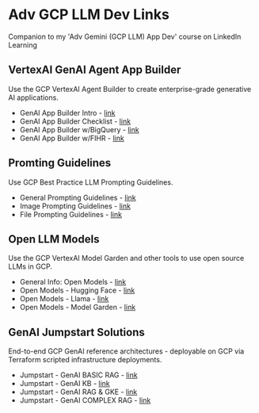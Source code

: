 # Adv GCP LLM Dev Links

Companion to my 'Adv Gemini (GCP LLM) App Dev' course on LinkedIn Learning  

## VertexAI GenAI Agent App Builder

Use the GCP VertexAI Agent Builder to create enterprise-grade generative AI applications. 

- GenAI App Builder Intro - [link](https://cloud.google.com/generative-ai-app-builder/docs/introduction)
- GenAI App Builder Checklist - [link](https://cloud.google.com/generative-ai-app-builder/docs/generic-search-checklist)
- GenAI App Builder w/BigQuery - [link](https://cloud.google.com/generative-ai-app-builder/docs/create-data-store-es#bigquery)
- GenAI App Builder w/FIHR - [link](https://cloud.google.com/generative-ai-app-builder/docs/healthcare-search-checklist)

## Promting Guidelines

Use GCP Best Practice LLM Prompting Guidelines.  

- General Prompting Guidelines - [link](https://ai.google.dev/gemini-api/docs/prompting-strategies)
- Image Prompting Guidelines - [link](https://cloud.google.com/vertex-ai/generative-ai/docs/image/img-gen-prompt-guide)
- File Prompting Guidelines - [link](https://ai.google.dev/gemini-api/docs/file-prompting-strategies)

## Open LLM Models

Use the GCP VertexAI Model Garden and other tools to use open source LLMs in GCP.  

- General Info: Open Models - [link](https://cloud.google.com/vertex-ai/generative-ai/docs/open-models/use-open-models)
- Open Models - Hugging Face - [link](https://cloud.google.com/vertex-ai/generative-ai/docs/open-models/use-hugging-face-models)
- Open Models - Llama - [link](https://cloud.google.com/vertex-ai/generative-ai/docs/open-models/use-llama)
- Open Models - Model Garden - [link](https://cloud.google.com/vertex-ai/generative-ai/docs/learn/models)

## GenAI Jumpstart Solutions

End-to-end GCP GenAI reference architectures - deployable on GCP via Terraform scripted infrastructure deployments.  

- Jumpstart - GenAI BASIC RAG - [link](https://cloud.google.com/architecture/ai-ml/generative-ai-rag)
- Jumpstart - GenAI KB - [link](https://cloud.google.com/architecture/ai-ml/generative-ai-knowledge-base)
- Jumpstart - GenAI RAG & GKE - [link](https://cloud.google.com/architecture/rag-capable-gen-ai-app-using-gke)
- Jumpstart - GenAI COMPLEX RAG - [link](https://cloud.google.com/architecture/rag-capable-gen-ai-app-using-vertex-ai)
